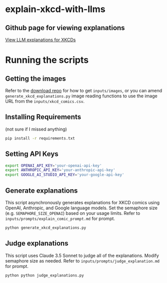 # explain-xkcd-with-llms

## Github page for viewing explanations
[View LLM explanations for XKCDs](https://arnokha.github.io/explain-xkcd-with-llms/view_llm_xkcd_explanations.html)

# Running the scripts

## Getting the images
Refer to the [download repo](https://github.com/arnokha/download-xkcd-and-explanations) for how to get `inputs/images`, or you can amend `generate_xkcd_explanations.py` image reading functions to use the image URL from the `inputs/xkcd_comics.csv`.

## Installing Requirements
(not sure if I missed anything)
```bash
pip install -r requirements.txt
```

## Setting API Keys
```bash
export OPENAI_API_KEY='your-openai-api-key'
export ANTHROPIC_API_KEY='your-anthropic-api-key'
export GOOGLE_AI_STUDIO_API_KEY='your-google-api-key'
```

## Generate explanations
This script asynchronously generates explanations for XKCD comics using OpenAI, Anthropic, and Google language models. Set the semaphore size (e.g. `SEMAPHORE_SIZE_OPENAI`) based on your usage limits. Refer to `inputs/prompts/explain_comic_prompt.md` for prompt.
```bash
python generate_xkcd_explanations.py
```

## Judge explanations
This script uses Claude 3.5 Sonnet to judge all of the explanations. Modify semaphore size as needed. Refer to `inputs/prompts/judge_explanation.md` for prompt.
```bash
python python judge_explanations.py
```